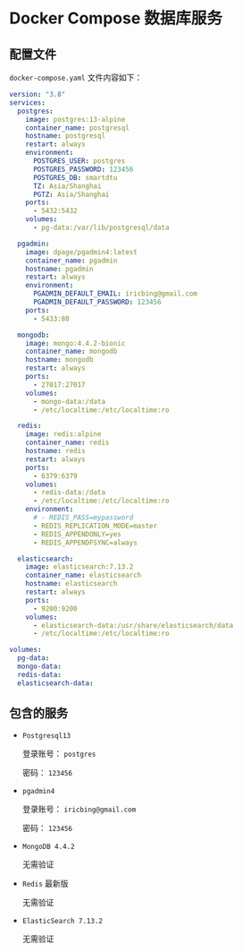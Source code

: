 # Docker Compose 数据库服务

## 配置文件

`docker-compose.yaml` 文件内容如下：

```yaml
version: "3.8"
services:
  postgres:
    image: postgres:13-alpine
    container_name: postgresql
    hostname: postgresql
    restart: always
    environment:
      POSTGRES_USER: postgres
      POSTGRES_PASSWORD: 123456
      POSTGRES_DB: smartdtu
      TZ: Asia/Shanghai
      PGTZ: Asia/Shanghai
    ports:
      - 5432:5432
    volumes:
      - pg-data:/var/lib/postgresql/data

  pgadmin:
    image: dpage/pgadmin4:latest
    container_name: pgadmin
    hostname: pgadmin
    restart: always
    environment:
      PGADMIN_DEFAULT_EMAIL: iricbing@gmail.com
      PGADMIN_DEFAULT_PASSWORD: 123456
    ports:
      - 5433:80

  mongodb:
    image: mongo:4.4.2-bionic
    container_name: mongodb
    hostname: mongodb
    restart: always
    ports:
      - 27017:27017
    volumes:
      - mongo-data:/data
      - /etc/localtime:/etc/localtime:ro

  redis:
    image: redis:alpine
    container_name: redis
    hostname: redis
    restart: always
    ports:
      - 6379:6379
    volumes:
      - redis-data:/data
      - /etc/localtime:/etc/localtime:ro
    environment:
      # - REDIS_PASS=mypassword
      - REDIS_REPLICATION_MODE=master
      - REDIS_APPENDONLY=yes
      - REDIS_APPENDFSYNC=always

  elasticsearch:
    image: elasticsearch:7.13.2
    container_name: elasticsearch
    hostname: elasticsearch
    restart: always
    ports:
      - 9200:9200
    volumes:
      - elasticsearch-data:/usr/share/elasticsearch/data
      - /etc/localtime:/etc/localtime:ro

volumes:
  pg-data:
  mongo-data:
  redis-data:
  elasticsearch-data:
```

## 包含的服务

* `Postgresql13`

  登录账号： `postgres`

  密码： `123456`

* `pgadmin4`

  登录账号： `iricbing@gmail.com`

  密码： `123456`

* `MongoDB 4.4.2`

  无需验证

* `Redis` 最新版

  无需验证

* `ElasticSearch 7.13.2`

  无需验证
